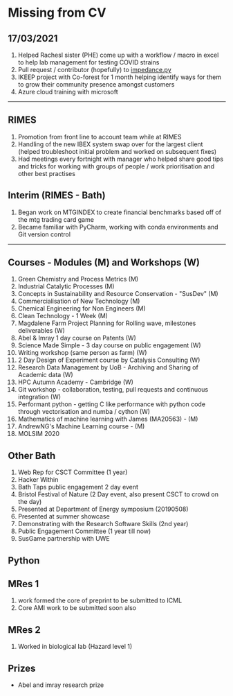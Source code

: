 # Missing from CV

## 17/03/2021
1. Helped Rachesl sister (PHE) come up with a workflow / macro in excel to help lab management for testing COVID strains
2. Pull request / contributor (hopefully) to [impedance.py](https://github.com/ECSHackWeek/impedance.py/pull/161)
3. IKEEP project with Co-forest for 1 month helping identify ways for them to grow their community presence amongst customers
4. Azure cloud training with microsoft

___

## RIMES
1. Promotion from front line to account team while at RIMES
2. Handling of the new IBEX system swap over for the largest client (helped troubleshoot initial problem and worked on subsequent fixes)
3. Had meetings every fortnight with manager who helped share good tips and tricks for working with groups of people / work prioritisation and other best practises

## Interim (RIMES - Bath)
1. Began work on MTGINDEX to create financial benchmarks based off of the mtg trading card game
2. Became familiar with PyCharm, working  with conda environments and Git version control

___

## Courses - Modules (M) and Workshops (W)
1. Green Chemistry and Process Metrics (M)
2. Industrial Catalytic Processes (M)
3. Concepts in Sustainability and Resource Conservation - "SusDev" (M)
4. Commercialisation of New Technology (M)
5. Chemical Engineering for Non Engineers (M)
6. Clean Technology - 1 Week (M)
7. Magdalene Farm Project Planning for Rolling wave, milestones deliverables (W)
8. Abel & Imray 1 day course on Patents (W)
9. Science Made Simple - 3 day course on public engagement (W)
10. Writing workshop (same person as farm) (W)
11. 2 Day Design of Experiment course by Catalysis Consulting (W)
12. Research Data Management by UoB - Archiving and Sharing of Academic data (W)
13. HPC Autumn Academy - Cambridge (W)
14. Git workshop - collaboration, testing, pull requests and continuous integration (W)
15. Performant python - getting C like performance with python code through vectorisation and numba / cython (W)
16. Mathematics of machine learning with James (MA20563) - (M)
17. AndrewNG's Machine Learning course - (M)
18. MOLSIM 2020

## Other Bath
1. Web Rep for CSCT Committee (1 year)
2. Hacker Within
3. Bath Taps public engagement 2 day event
4. Bristol Festival of Nature (2 Day event, also present CSCT to crowd on the day)
5. Presented at Department of Energy symposium (20190508)
6. Presented at summer showcase
7. Demonstrating with the Research Software Skills (2nd year)
8. Public Engagement Committee (1 year till now)
9. SusGame partnership with UWE


## Python

## MRes 1
1. work formed the core of preprint to be submitted to ICML
2. Core AMI work to be submitted soon also

## MRes 2
1. Worked in biological lab (Hazard level 1)


## Prizes
* Abel and imray research prize
